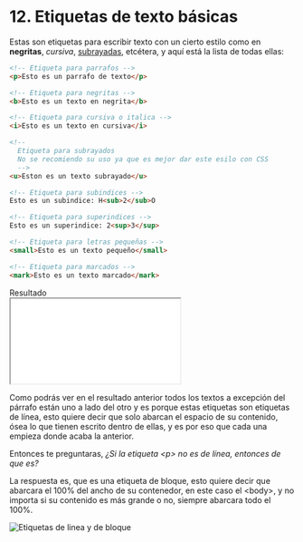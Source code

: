 # 12. Etiquetas de texto básicas

Estas son etiquetas para escribir texto con un cierto estilo como en **negritas**, *cursiva*, <u>subrayadas</u>, etcétera, y aquí está la lista de todas ellas:

```html
<!-- Etiqueta para parrafos -->
<p>Esto es un parrafo de texto</p>

<!-- Etiqueta para negritas -->
<b>Esto es un texto en negrita</b>

<!-- Etiqueta para cursiva o italica -->
<i>Esto es un texto en cursiva</i>

<!-- 
  Etiqueta para subrayados
  No se recomiendo su uso ya que es mejor dar este esilo con CSS
  -->
<u>Eston es un texto subrayado</u>

<!-- Etiqueta para subindices -->
Esto es un subindice: H<sub>2</sub>O

<!-- Etiqueta para superindices -->
Esto es un superindice: 2<sup>3</sup>

<!-- Etiqueta para letras pequeñas -->
<small>Esto es un texto pequeño</small>

<!-- Etiqueta para marcados -->
<mark>Esto es un texto marcado</mark>
```
<div class="iframe">
<div class="iframe-title">Resultado</div>
<iframe src="./iframes/texto_basicas.html"></iframe>
</div>

Como podrás ver en el resultado anterior todos los textos a excepción del párrafo están uno a lado del otro y es porque estas etiquetas son etiquetas de <span class="emphasis">línea</span>, esto quiere decir que solo abarcan el espacio de su contenido, ósea lo que tienen escrito dentro de ellas, y es por eso que cada una empieza donde acaba la anterior.

Entonces te preguntaras, *¿Si la etiqueta <span class="code">&lt;p></span> no es de línea, entonces de que es?*

La respuesta es, que es una etiqueta de <span class="emphasis">bloque</span>, esto quiere decir que abarcara el <span class="emphasis">100%</span> del ancho de su contenedor, en este caso el <span class="code">&lt;body></span>, y no importa si su contenido es más grande o no, siempre abarcara todo el 100%.

<img loading="lazy" src="https://i.postimg.cc/Bbs2nfSW/linea-bloque.png" alt="Etiquetas de linea y de bloque" title="Ejemplo de linea y de bloque">